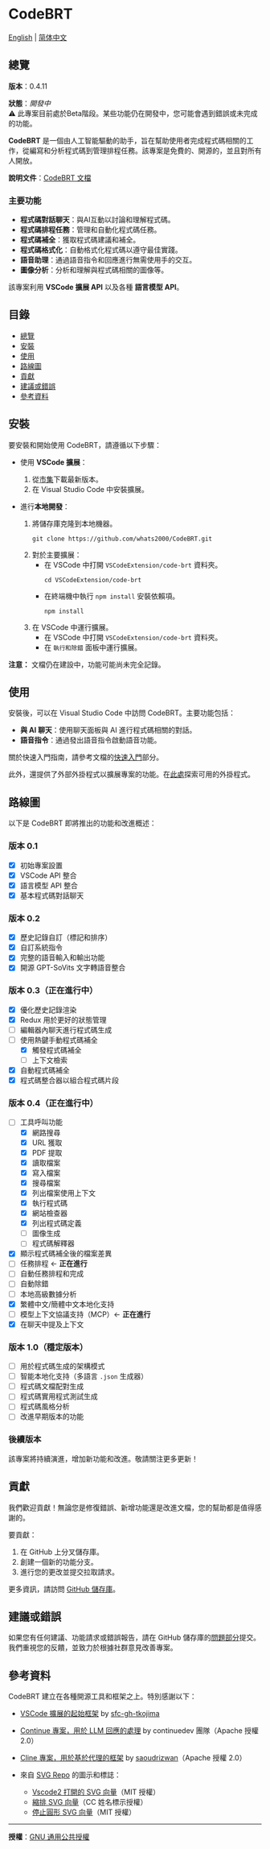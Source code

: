# CodeBRT

[English](README.md) | [简体中文](README_zh-CN.md)

## 總覽

**版本**：0.4.11

**狀態**：_開發中_  
⚠️ 此專案目前處於Beta階段。某些功能仍在開發中，您可能會遇到錯誤或未完成的功能。

**CodeBRT** 是一個由人工智能驅動的助手，旨在幫助使用者完成程式碼相關的工作，從編寫和分析程式碼到管理排程任務。該專案是免費的、開源的，並且對所有人開放。

**說明文件**：[CodeBRT 文檔](https://whats2000.github.io/CodeBRT/zh-TW/)

### 主要功能

- **程式碼對話聊天**：與AI互動以討論和理解程式碼。
- **程式碼排程任務**：管理和自動化程式碼任務。
- **程式碼補全**：獲取程式碼建議和補全。
- **程式碼格式化**：自動格式化程式碼以遵守最佳實踐。
- **語音助理**：通過語音指令和回應進行無需使用手的交互。
- **圖像分析**：分析和理解與程式碼相關的圖像等。

該專案利用 **VSCode 擴展 API** 以及各種 **語言模型 API**。

## 目錄

- [總覽](#總覽)
- [安裝](#安裝)
- [使用](#使用)
- [路線圖](#路線圖)
- [貢獻](#貢獻)
- [建議或錯誤](#建議或錯誤)
- [參考資料](#參考資料)

## 安裝

要安裝和開始使用 CodeBRT，請遵循以下步驟：

- 使用 **VSCode 擴展**：
    1. 從[市集](https://marketplace.visualstudio.com/items?itemName=whats2000.code-brt)下載最新版本。
    2. 在 Visual Studio Code 中安裝擴展。

- 進行**本地開發**：
    1. 將儲存庫克隆到本地機器。
       ```shell
       git clone https://github.com/whats2000/CodeBRT.git
       ```
    2. 對於主要擴展：
        - 在 VSCode 中打開 `VSCodeExtension/code-brt` 資料夾。
          ```shell
          cd VSCodeExtension/code-brt
          ```
        - 在終端機中執行 `npm install` 安裝依賴項。
          ```shell
          npm install
          ```
    3. 在 VSCode 中運行擴展。
        - 在 VSCode 中打開 `VSCodeExtension/code-brt` 資料夾。
        - 在 `執行和除錯` 面板中運行擴展。

**注意：** 文檔仍在建設中，功能可能尚未完全記錄。

## 使用

安裝後，可以在 Visual Studio Code 中訪問 CodeBRT。主要功能包括：

- **與 AI 聊天**：使用聊天面板與 AI 進行程式碼相關的對話。
- **語音指令**：通過發出語音指令啟動語音功能。

關於快速入門指南，請參考文檔的[快速入門](https://whats2000.github.io/CodeBRT/zh-TW/docs/introduction)部分。

此外，還提供了外部外掛程式以擴展專案的功能。在[此處](https://github.com/whats2000/CodeBRT/tree/main/ExternalPlugIn)探索可用的外掛程式。

## 路線圖

以下是 CodeBRT 即將推出的功能和改進概述：

### 版本 0.1

- [x] 初始專案設置
- [x] VSCode API 整合
- [x] 語言模型 API 整合
- [x] 基本程式碼對話聊天

### 版本 0.2

- [x] 歷史記錄自訂（標記和排序）
- [x] 自訂系統指令
- [x] 完整的語音輸入和輸出功能
- [x] 開源 GPT-SoVits 文字轉語音整合

### 版本 0.3（正在進行中）

- [x] 優化歷史記錄渲染
- [x] Redux 用於更好的狀態管理
- [ ] 編輯器內聊天進行程式碼生成
- [ ] 使用熱鍵手動程式碼補全
    - [x] 觸發程式碼補全
    - [ ] 上下文檢索
- [x] 自動程式碼補全
- [x] 程式碼整合器以組合程式碼片段

### 版本 0.4（正在進行中）

- [ ] 工具呼叫功能
    - [x] 網路搜尋
    - [x] URL 獲取
    - [x] PDF 提取
    - [x] 讀取檔案
    - [x] 寫入檔案
    - [x] 搜尋檔案
    - [x] 列出檔案使用上下文
    - [x] 執行程式碼
    - [x] 網站檢查器
    - [x] 列出程式碼定義
    - [ ] 圖像生成
    - [ ] 程式碼解釋器
- [x] 顯示程式碼補全後的檔案差異
- [ ] 任務排程 <- **正在進行**
- [ ] 自動任務排程和完成
- [ ] 自動除錯
- [ ] 本地高級數據分析
- [x] 繁體中文/簡體中文本地化支持
- [ ] 模型上下文協議支持（MCP）<- **正在進行**
- [x] 在聊天中提及上下文

### 版本 1.0（穩定版本）

- [ ] 用於程式碼生成的架構模式
- [ ] 智能本地化支持（多語言 `.json` 生成器）
- [ ] 程式碼文檔配對生成
- [ ] 程式碼實用程式測試生成
- [ ] 程式碼風格分析
- [ ] 改進早期版本的功能

### 後續版本
該專案將持續演進，增加新功能和改進。敬請關注更多更新！

## 貢獻

我們歡迎貢獻！無論您是修復錯誤、新增功能還是改進文檔，您的幫助都是值得感謝的。

要貢獻：

1. 在 GitHub 上分叉儲存庫。
2. 創建一個新的功能分支。
3. 進行您的更改並提交拉取請求。

更多資訊，請訪問 [GitHub 儲存庫](https://github.com/whats2000/CodeBRT)。

## 建議或錯誤

如果您有任何建議、功能請求或錯誤報告，請在 GitHub 儲存庫的[問題部分](https://github.com/whats2000/CodeBRT/issues)提交。我們重視您的反饋，並致力於根據社群意見改善專案。

## 參考資料

CodeBRT 建立在各種開源工具和框架之上。特別感謝以下：

- [VSCode 擴展的起始框架](https://github.com/sfc-gh-tkojima/vscode-react-webviews) by [sfc-gh-tkojima](https://github.com/sfc-gh-tkojima)
- [Continue 專案，用於 LLM 回應的處理](https://github.com/continuedev/continue/) by continuedev 團隊（Apache 授權 2.0）
- [Cline 專案，用於基於代理的框架](https://github.com/clinebot/cline) by [saoudrizwan](https://github.com/saoudrizwan/)（Apache 授權 2.0）

- 來自 [SVG Repo](https://www.svgrepo.com/) 的圖示和標誌：
    - [Vscode2 打開的 SVG 向量](https://www.svgrepo.com/svg/373400/vscode2-opened)（MIT 授權）
    - [縮排 SVG 向量](https://www.svgrepo.com/svg/532181/indent)（CC 姓名標示授權）
    - [停止圓形 SVG 向量](https://www.svgrepo.com/svg/361332/stop-circle)（MIT 授權）

---

**授權**：[GNU 通用公共授權](https://github.com/whats2000/CodeBRT/blob/main/LICENSE.md)
